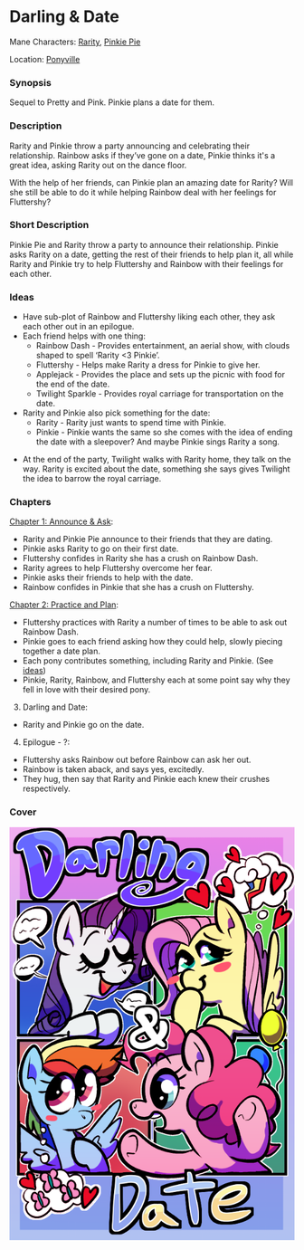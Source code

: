 # Darling & Date

Mane Characters: [Rarity](../../ponies/rarity.md), [Pinkie Pie](../../ponies/pinkie-pie.md)

Location: [Ponyville](../../places/ponyville.md)

### Synopsis
Sequel to Pretty and Pink. Pinkie plans a date for them.

### Description
Rarity and Pinkie throw a party announcing and celebrating their relationship. Rainbow asks if they’ve gone on a date, Pinkie thinks it's a great idea, asking Rarity out on the dance floor.

With the help of her friends, can Pinkie plan an amazing date for Rarity? Will she still be able to do it while helping Rainbow deal with her feelings for Fluttershy?

### Short Description
Pinkie Pie and Rarity throw a party to announce their relationship. Pinkie asks Rarity on a date, getting the rest of their friends to help plan it, all while Rarity and Pinkie try to help Fluttershy and Rainbow with their feelings for each other.

### Ideas
- Have sub-plot of Rainbow and Fluttershy liking each other, they ask each other out in an epilogue.
- Each friend helps with one thing:
	- Rainbow Dash - Provides entertainment, an aerial show, with clouds shaped to spell ‘Rarity <3 Pinkie’.
	- Fluttershy - Helps make Rarity a dress for Pinkie to give her.
	- Applejack - Provides the place and sets up the picnic with food for the end of the date.
	- Twilight Sparkle - Provides royal carriage for transportation on the date.
- Rarity and Pinkie also pick something for the date:
	- Rarity - Rarity just wants to spend time with Pinkie.
	- Pinkie - Pinkie wants the same so she comes with the idea of ending the date with a sleepover? And maybe Pinkie sings Rarity a song.
* At the end of the party, Twilight walks with Rarity home, they talk on the way. Rarity is excited about the date, something she says gives Twilight the idea to barrow the royal carriage.

### Chapters
[Chapter 1: Announce & Ask](01-announce-and-ask.md):
 - Rarity and Pinkie Pie announce to their friends that they are dating.
 - Pinkie asks Rarity to go on their first date.
 - Fluttershy confides in Rarity she has a crush on Rainbow Dash.
 - Rarity agrees to help Fluttershy overcome her fear.
 - Pinkie asks their friends to help with the date.
 - Rainbow confides in Pinkie that she has a crush on Fluttershy.

[Chapter 2: Practice and Plan](02-practice-and-plan.md):
 - Fluttershy practices with Rarity a number of times to be able to ask out Rainbow Dash.
 - Pinkie goes to each friend asking how they could help, slowly piecing together a date plan.
 - Each pony contributes something, including Rarity and Pinkie. (See [ideas](#Ideas))
 - Pinkie, Rarity, Rainbow, and Fluttershy each at some point say why they fell in love with their desired pony.

3. Darling and Date:
 - Rarity and Pinkie go on the date.

4. Epilogue - ?:
 - Fluttershy asks Rainbow out before Rainbow can ask her out.
 - Rainbow is taken aback, and says yes, excitedly.
 - They hug, then say that Rarity and Pinkie each knew their crushes respectively.


### Cover
![Cover](cover.png)